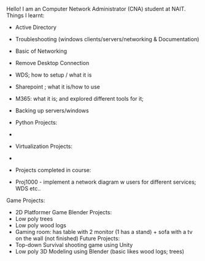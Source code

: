 Hello! I am an Computer Network Administrator (CNA) student at NAIT.
Things I learnt:
- Active Directory
- Troubleshooting (windows clients/servers/networking & Documentation)
- Basic of Networking
- Remove Desktop Connection
- WDS; how to setup / what it is
- Sharepoint ; what it is/how to use
- M365: what it is; and explored different tools for it; 
- Backing up servers/windows



- Python Projects:
- 
- Virtualization Projects:
- 
- Projects completed in course:
- Proj1000 - implement a network diagram w users for different services; WDS etc..

Game Projects:
- 2D Platformer Game
Blender Projects:
- Low poly trees
- Low poly wood logs
- Gaming room: has table with 2 monitor (1 has a stand) + sofa with a tv on the wall (not finished)
Future Projects:
- Top-down Survival shooting game using Unity
- Low poly 3D Modeling using Blender (basic likes wood logs; trees) 
